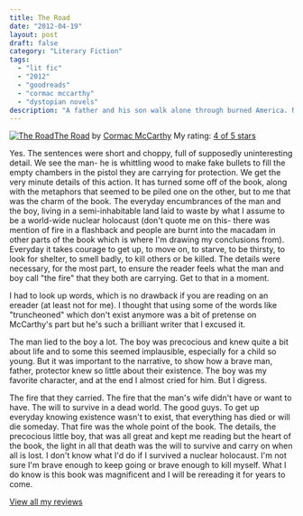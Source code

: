 ```yaml
---
title: The Road
date: "2012-04-19"
layout: post
draft: false
category: "Literary Fiction"
tags:
  - "lit fic"
  - "2012"
  - "goodreads"
  - "cormac mccarthy"
  - "dystopian novels"
description: "A father and his son walk alone through burned America. Nothing moves in the ravaged landscape save the ash on the wind. It is cold enough to crack stones, and when the snow falls it is gray. The sky is dark. Their destination is the coast, although they don’t know what, if anything, awaits them there. They have nothing; just a pistol to defend themselves against the lawless bands that stalk the road, the clothes they are wearing, a cart of scavenged food—and each other."
---
```



[![The Road](https://images.gr-assets.com/books/1439197219m/6288.jpg)](https://www.goodreads.com/book/show/6288.The_Road)[The Road](https://www.goodreads.com/book/show/6288.The_Road) by [Cormac McCarthy](https://www.goodreads.com/author/show/4178.Cormac_McCarthy)
My rating: [4 of 5 stars](https://www.goodreads.com/review/show/46454040)

Yes. The sentences were short and choppy, full of supposedly uninteresting detail. We see the man- he is whittling wood to make fake bullets to fill the empty chambers in the pistol they are carrying for protection. We get the very minute details of this action. It has turned some off of the book, along with the metaphors that seemed to be piled one on the other, but to me that was the charm of the book. The everyday encumbrances of the man and the boy, living in a semi-inhabitable land laid to waste by what I assume to be a world-wide nuclear holocaust (don't quote me on this- there was mention of fire in a flashback and people are burnt into the macadam in other parts of the book which is where I'm drawing my conclusions from). Everyday it takes courage to get up, to move on, to starve, to be thirsty, to look for shelter, to smell badly, to kill others or be killed. The details were necessary, for the most part, to ensure the reader feels what the man and boy call "the fire" that they both are carrying. Get to that in a moment.

I had to look up words, which is no drawback if you are reading on an ereader (at least not for me). I thought that using some of the words like "truncheoned" which don't exist anymore was a bit of pretense on McCarthy's part but he's such a brilliant writer that I excused it.

The man lied to the boy a lot. The boy was precocious and knew quite a bit about life and to some this seemed implausible, especially for a child so young. But it was important to the narrative, to show how a brave man, father, protector knew so little about their existence. The boy was my favorite character, and at the end I almost cried for him. But I digress.

The fire that they carried. The fire that the man's wife didn't have or want to have. The will to survive in a dead world. The good guys. To get up everyday knowing existence wasn't to exist, that everything has died or will die someday. That fire was the whole point of the book. The details, the precocious little boy, that was all great and kept me reading but the heart of the book, the light in all that death was the will to survive and carry on when all is lost. I don't know what I'd do if I survived a nuclear holocaust. I'm not sure I'm brave enough to keep going or brave enough to kill myself. What I do know is this book was magnificent and I will be rereading it for years to come.

[View all my reviews](https://www.goodreads.com/review/list/1940314-tiffany)